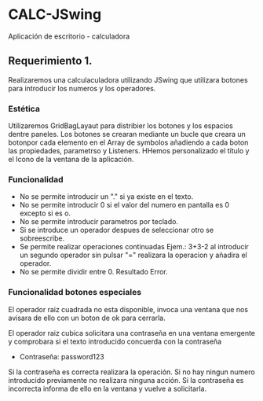 # CALC-JSwing
Aplicación de escritorio - calculadora

## Requerimiento 1.

Realizaremos una calculaculadora utilizando JSwing que utilizara botones para introducir los numeros y los operadores. 

### Estética

Utilizaremos GridBagLayaut para distribier los botones y los espacios dentre paneles. Los botones se crearan mediante un bucle que creara un botonpor cada elemento en el Array de symbolos añadiendo a cada boton las propiedades, parametrso y Listeners. HHemos personalizado el título y el Icono de la ventana de la aplicación.

### Funcionalidad

- No se permite introducir un "." si ya existe en el texto.
- No se permite introducir 0 si el valor del numero en pantalla es 0 excepto si es o.
- No se permite introducir parametros por teclado.
- Si se introduce un operador despues de seleccionar otro se sobreescribe.
- Se permite realizar operaciones continuadas Ejem.: 3+3-2 al introducir un segundo operador sin pulsar "=" realizara la operacion y añadira el operador.
- No se permite dividir entre 0. Resultado Error.


### Funcionalidad botones especiales

El operador raiz cuadrada no esta disponible, invoca una ventana que nos avisara de ello con un boton de ok para cerrarla.

El operador raiz cubica solicitara una contraseña en una ventana emergente y comprobara si el texto introducido concuerda con la contraseña

- Contraseña: password123

Si la contraseña es correcta realizara la operación.
Si no hay ningun numero introducido previamente no realizara ninguna acción.
Si la contraseña es incorrecta informa de ello en la ventana y vuelve a solicitarla.




